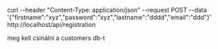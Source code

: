 curl --header "Content-Type: application/json"   --request POST   --data '{"firstname":"xyz","password":"xyz","lastname":"dddd","email":"ddd"}'   http://localhost/api/registration

meg kell csinálni a customers db-t